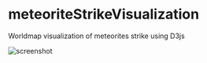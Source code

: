 # meteoriteStrikeVisualization
Worldmap visualization of meteorites strike using D3js


![screenshot](https://raw.githubusercontent.com/hlopezmx/meteoriteStrikeVisualization/master/screenshot.gif)
